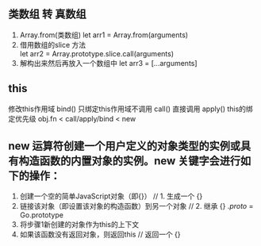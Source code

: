 ## 类数组 转 真数组
1. Array.from(类数组) 
let arr1 = Array.from(arguments)
2. 借用数组的slice 方法  
let arr2 = Array.prototype.slice.call(arguments)
3. 解构出来然后再放入一个数组中
let arr3 = [...arguments]

## this
修改this作用域
bind() 只绑定this作用域不调用
call() 直接调用
apply()
this的绑定优先级  obj.fn < call/apply/bind < new

## new 运算符创建一个用户定义的对象类型的实例或具有构造函数的内置对象的实例。new 关键字会进行如下的操作：

1. 创建一个空的简单JavaScript对象（即{}）      // 1. 生成一个 {}
2. 链接该对象（即设置该对象的构造函数）到另一个对象 // 2. 继承 {} ._proto_ = Go.prototype
3. 将步骤1新创建的对象作为this的上下文 
4. 如果该函数没有返回对象，则返回this // 返回一个 {}